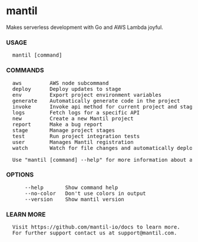 
# mantil

Makes serverless development with Go and AWS Lambda joyful.

### USAGE
<pre>
  mantil [command]
</pre>
### COMMANDS
<pre>
  aws         AWS node subcommand
  deploy      Deploy updates to stage
  env         Export project environment variables
  generate    Automatically generate code in the project
  invoke      Invoke api method for current project and stage
  logs        Fetch logs for a specific API
  new         Create a new Mantil project
  report      Make a bug report
  stage       Manage project stages
  test        Run project integration tests
  user        Manages Mantil registration
  watch       Watch for file changes and automatically deploy them

  Use "mantil [command] --help" for more information about a command.
</pre>
### OPTIONS
<pre>
      --help       Show command help
      --no-color   Don't use colors in output
      --version    Show mantil version
</pre>
### LEARN MORE
<pre>
  Visit https://github.com/mantil-io/docs to learn more.
  For further support contact us at support@mantil.com.
</pre>
